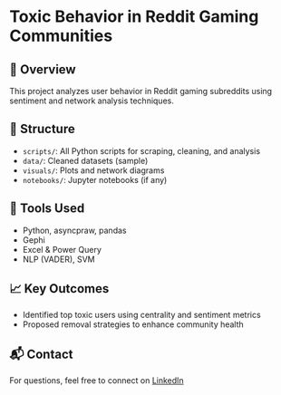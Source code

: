 # Toxic Behavior in Reddit Gaming Communities

## 📌 Overview
This project analyzes user behavior in Reddit gaming subreddits using sentiment and network analysis techniques.

## 📂 Structure
- `scripts/`: All Python scripts for scraping, cleaning, and analysis
- `data/`: Cleaned datasets (sample)
- `visuals/`: Plots and network diagrams
- `notebooks/`: Jupyter notebooks (if any)

## 🧰 Tools Used
- Python, asyncpraw, pandas
- Gephi
- Excel & Power Query
- NLP (VADER), SVM

## 📈 Key Outcomes
- Identified top toxic users using centrality and sentiment metrics
- Proposed removal strategies to enhance community health

## 📬 Contact
For questions, feel free to connect on [LinkedIn](www.linkedin.com/in/ashwinpaul-data)
